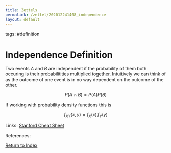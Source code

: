 ```yaml
---
title: Zettels
permalink: /zettel/202012241408_independence
layout: default
---
```

tags: #definition

# Independence Definition

Two events $A$ and $B$ are independent if the probability of them both occuring is their probabilitities 
multiplied together. Intuitively we can think of as the outcome of one event is in no way dependent on the 
outcome of the other.

$$
P(A \cap B) = P(A)P(B)
$$

If working with probability density functions this is

$$
f_{X Y}(x, y) = f_X(x) \, f_Y(y)
$$

Links: [Stanford Cheat Sheet](https://stanford.edu/~shervine/teaching/cme-106/cheatsheet-probability)

References: 

[Return to Index](index)
